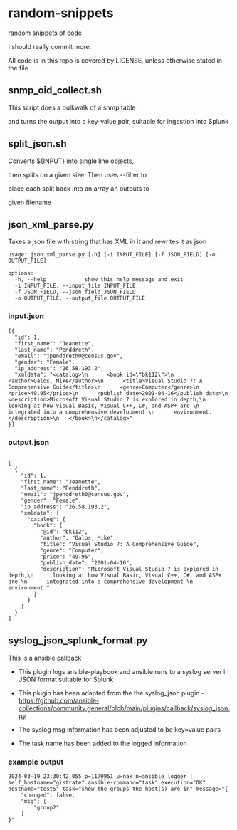 random-snippets
===============

random snippets of code

I should really commit more.

All code is in this repo is covered by LICENSE, unless otherwise stated in the file

## snmp_oid_collect.sh

This script does a bulkwalk of a snmp table

and turns the output into a key-value pair, suitable for ingestion into Splunk

## split_json.sh

Converts ${INPUT} into single line objects,

then splits on a given size.   Then uses --filter to

place each split back into an array an outputs to 

given filename


## json_xml_parse.py

Takes a json file with string that has XML in it and rewrites it as json

```
usage: json_xml_parse.py [-h] [-i INPUT_FILE] [-f JSON_FIELD] [-o OUTPUT_FILE]

options:
  -h, --help            show this help message and exit
  -i INPUT_FILE, --input_file INPUT_FILE
  -f JSON_FIELD, --json_field JSON_FIELD
  -o OUTPUT_FILE, --output_file OUTPUT_FILE
```

### input.json

```
[{
  "id": 1,
  "first_name": "Jeanette",
  "last_name": "Penddreth",
  "email": "jpenddreth0@census.gov",
  "gender": "Female",
  "ip_address": "26.58.193.2",
  "xmldata": "<catalog>\n      <book id=\"bk112\">\n      <author>Galos, Mike</author>\n      <title>Visual Studio 7: A Comprehensive Guide</title>\n      <genre>Computer</genre>\n      <price>49.95</price>\n      <publish_date>2001-04-16</publish_date>\n      <description>Microsoft Visual Studio 7 is explored in depth,\n      looking at how Visual Basic, Visual C++, C#, and ASP+ are \n      integrated into a comprehensive development \n      environment.</description>\n   </book>\n</catalog>" 
}]
```

### output.json

```

[
  {
    "id": 1,
    "first_name": "Jeanette",
    "last_name": "Penddreth",
    "email": "jpenddreth0@census.gov",
    "gender": "Female",
    "ip_address": "26.58.193.2",
    "xmldata": {
      "catalog": {
        "book": {
          "@id": "bk112",
          "author": "Galos, Mike",
          "title": "Visual Studio 7: A Comprehensive Guide",
          "genre": "Computer",
          "price": "49.95",
          "publish_date": "2001-04-16",
          "description": "Microsoft Visual Studio 7 is explored in depth,\n      looking at how Visual Basic, Visual C++, C#, and ASP+ are \n      integrated into a comprehensive development \n      environment."
        }
      }
    }
  }
]
```

## syslog_json_splunk_format.py 

This is a ansible callback 

- This plugin logs ansible-playbook and ansible runs to a syslog server in JSON format suitable for Splunk

- This plugin has been adapted from the the syslog_json plugin - https://github.com/ansible-collections/community.general/blob/main/plugins/callback/syslog_json.py

- The syslog msg information has been adjusted to be key=value pairs

- The task name has been added to the logged information

### example output

```
2024-03-19 23:30:42,055 p=1179951 u=nak n=ansible logger | self_hostname="gistrate" ansible-command="task" execution="OK" hostname="test5" task="show the groups the host(s) are in" message="{
    "changed": false,
    "msg": [
        "group2"
    ]
}"
```
